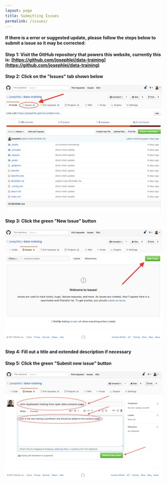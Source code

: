 ```yaml
---
layout: page
title: Submitting Issues
permalink: /issues/
---
```


#### If there is a error or suggested update, please follow the steps below to submit a issue so it may be corrected:

#### **Step 1: Visit the GitHub repository that powers this website, currently this is:** [https://github.com/josephlei/data-training](https://github.com/josephlei/data-training)

#### **Step 2: Click on the "Issues" tab shown below**

![how to submit issues screenshot 1](assets/howto-issues-1.png)

#### **Step 3: Click the green "New Issue" button**

![how to submit issues screenshot 2](assets/howto-issues-2.png)

#### **Step 4: Fill out a title and extended description if necessary**

#### **Step 5: Click the green "Submit new issue" button**

![how to submit issues screenshot 3](assets/howto-issues-3.png)